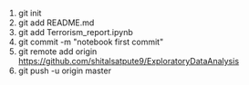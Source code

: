 1. git init
2. git add README.md  
3. git add Terrorism_report.ipynb
4. git commit -m "notebook first commit" 
5. git remote add origin https://github.com/shitalsatpute9/ExploratoryDataAnalysis
6. git push -u origin master 
